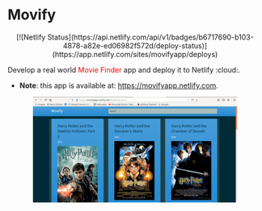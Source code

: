 # Movify

<p align="center">
[![Netlify Status](https://api.netlify.com/api/v1/badges/b6717690-b103-4878-a82e-ed06982f572d/deploy-status)](https://app.netlify.com/sites/movifyapp/deploys)
</p>

<p>Develop a real world <font color="red">Movie Finder</font> app and deploy it to Netlify :cloud:.</p>

* **Note**: this app is available at: https://movifyapp.netlify.com.

<p align="center">
    <img src="img/movies.png" width="80%" height="70%">
</p>
